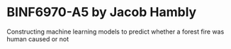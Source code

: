 # BINF6970-A5 by Jacob Hambly
Constructing machine learning models to predict whether a forest fire was human caused or not
